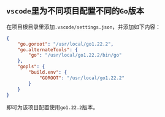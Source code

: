 ## `vscode`里为不同项目配置不同的`Go`版本

在项目根目录里添加`.vscode/settings.json`，并添加如下内容：

```json
{
    "go.goroot": "/usr/local/go1.22.2",
    "go.alternateTools": {
        "go": "/usr/local/go1.22.2/bin/go"
    },
    "gopls": {
        "build.env": {
            "GOROOT": "/usr/local/go1.22.2"
        }
    }
}
```

即可为该项目配置使用`go1.22.2`版本。
